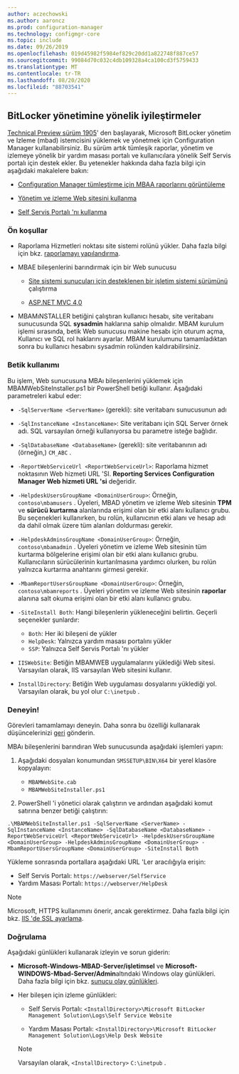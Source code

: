 ```yaml
---
author: aczechowski
ms.author: aaroncz
ms.prod: configuration-manager
ms.technology: configmgr-core
ms.topic: include
ms.date: 09/26/2019
ms.openlocfilehash: 019d45982f5984ef829c20dd1a822748f887ce57
ms.sourcegitcommit: 99084d70c032c4db109328a4ca100cd3f5759433
ms.translationtype: MT
ms.contentlocale: tr-TR
ms.lasthandoff: 08/20/2020
ms.locfileid: "88703541"
---
```

## <a name="improvements-to-bitlocker-management"></a><a name="bkmk_bitlocker"></a> BitLocker yönetimine yönelik iyileştirmeler

<!--3601034-->

[Technical Preview sürüm 1905](../../technical-preview-1905.md#bkmk_bitlocker)' den başlayarak, Microsoft BitLocker yönetim ve Izleme (mbad) istemcisini yüklemek ve yönetmek için Configuration Manager kullanabilirsiniz. Bu sürüm artık tümleşik raporlar, yönetim ve izlemeye yönelik bir yardım masası portalı ve kullanıcılara yönelik Self Servis portalı için destek ekler. Bu yetenekler hakkında daha fazla bilgi için aşağıdaki makalelere bakın:

- [Configuration Manager tümleştirme için MBAA raporlarını görüntüleme](/microsoft-desktop-optimization-pack/mbam-v25/viewing-mbam-25-reports-for-the-configuration-manager-integration-topology)

- [Yönetim ve izleme Web sitesini kullanma](/microsoft-desktop-optimization-pack/mbam-v25/how-to-use-the-administration-and-monitoring-website)

- [Self Servis Portalı 'nı kullanma](/microsoft-desktop-optimization-pack/mbam-v25/how-to-use-the-self-service-portal-to-regain-access-to-a-computer-mbam-25)

### <a name="prerequisites"></a>Ön koşullar

- Raporlama Hizmetleri noktası site sistemi rolünü yükler. Daha fazla bilgi için bkz. [raporlamayı yapılandırma](../../../../servers/manage/configuring-reporting.md).

- MBAE bileşenlerini barındırmak için bir Web sunucusu

  - [Site sistemi sunucuları için desteklenen bir işletim sistemi sürümünü](../../../../plan-design/configs/supported-operating-systems-for-site-system-servers.md) çalıştırma

  - [ASP.NET MVC 4,0](/aspnet/mvc/mvc4)

- MBAMıNSTALLER betiğini çalıştıran kullanıcı hesabı, site veritabanı sunucusunda SQL **sysadmin** haklarına sahip olmalıdır. MBAM kurulum işlemi sırasında, betik Web sunucusu makine hesabı için oturum açma, Kullanıcı ve SQL rol haklarını ayarlar. MBAM kurulumunu tamamladıktan sonra bu kullanıcı hesabını sysadmin rolünden kaldırabilirsiniz.

### <a name="script-usage"></a>Betik kullanımı

Bu işlem, Web sunucusuna MBAı bileşenlerini yüklemek için MBAMWebSiteInstaller.ps1 bir PowerShell betiği kullanır. Aşağıdaki parametreleri kabul eder:

- `-SqlServerName <ServerName>` (gerekli): site veritabanı sunucusunun adı

- `-SqlInstanceName <InstanceName>`: Site veritabanı için SQL Server örnek adı. SQL varsayılan örneği kullanıyorsa bu parametre isteğe bağlıdır.

- `-SqlDatabaseName <DatabaseName>` (gerekli): site veritabanının adı (örneğin,) `CM_ABC` .

- `-ReportWebServiceUrl <ReportWebServiceUrl>`: Raporlama hizmet noktasının Web hizmeti URL 'SI. **Reporting Services Configuration Manager** **Web hizmeti URL 'si** değeridir.

- `-HelpdeskUsersGroupName <DomainUserGroup>`: Örneğin, `contoso\mbamusers` . Üyeleri, MBAD yönetim ve izleme Web sitesinin **TPM** ve **sürücü kurtarma** alanlarında erişimi olan bir etki alanı kullanıcı grubu. Bu seçenekleri kullanırken, bu rolün, kullanıcının etki alanı ve hesap adı da dahil olmak üzere tüm alanları doldurması gerekir.

- `-HelpdeskAdminsGroupName <DomainUserGroup>`: Örneğin, `contoso\mbamadmin` . Üyeleri yönetim ve izleme Web sitesinin tüm kurtarma bölgelerine erişimi olan bir etki alanı kullanıcı grubu. Kullanıcıların sürücülerinin kurtarılmasına yardımcı olurken, bu rolün yalnızca kurtarma anahtarını girmesi gerekir.

- `-MbamReportUsersGroupName <DomainUserGroup>`: Örneğin, `contoso\mbamreports` . Üyeleri yönetim ve izleme Web sitesinin **raporlar** alanına salt okuma erişimi olan bir etki alanı kullanıcı grubu.

- `-SiteInstall Both`: Hangi bileşenlerin yükleneceğini belirtin. Geçerli seçenekler şunlardır:
  - `Both`: Her iki bileşeni de yükler
  - `HelpDesk`: Yalnızca yardım masası portalını yükler
  - `SSP`: Yalnızca Self Servis Portalı 'nı yükler

- `IISWebSite`: Betiğin MBAMWEB uygulamalarını yüklediği Web sitesi. Varsayılan olarak, IIS varsayılan Web sitesini kullanır.

- `InstallDirectory`: Betiğin Web uygulaması dosyalarını yüklediği yol. Varsayılan olarak, bu yol olur `C:\inetpub` .

### <a name="try-it-out"></a>Deneyin!

Görevleri tamamlamayı deneyin. Daha sonra bu özelliği kullanarak düşüncelerinizi [geri](../../../../understand/find-help.md#product-feedback) gönderin.

MBAı bileşenlerini barındıran Web sunucusunda aşağıdaki işlemleri yapın:

1. Aşağıdaki dosyaları konumundan `SMSSETUP\BIN\X64` bir yerel klasöre kopyalayın:

    - `MBAMWebSite.cab`
    - `MBAMWebSiteInstaller.ps1`

1. PowerShell 'i yönetici olarak çalıştırın ve ardından aşağıdaki komut satırına benzer betiği çalıştırın:

  `.\MBAMWebSiteInstaller.ps1 -SqlServerName <ServerName> -SqlInstanceName <InstanceName> -SqlDatabaseName <DatabaseName> -ReportWebServiceUrl <ReportWebServiceUrl> -HelpdeskUsersGroupName <DomainUserGroup> -HelpdeskAdminsGroupName <DomainUserGroup> -MbamReportUsersGroupName <DomainUserGroup> -SiteInstall Both`

Yükleme sonrasında portallara aşağıdaki URL 'Ler aracılığıyla erişin:

- Self Servis Portalı: `https://webserver/SelfService`
- Yardım Masası Portalı: `https://webserver/HelpDesk`

> [!NOTE]
> Microsoft, HTTPS kullanımını önerir, ancak gerektirmez. Daha fazla bilgi için bkz. [IIS 'de SSL ayarlama](/iis/manage/configuring-security/how-to-set-up-ssl-on-iis).

### <a name="verify"></a>Doğrulama

Aşağıdaki günlükleri kullanarak izleyin ve sorun giderin:

- **Microsoft-Windows-MBAD-Server/işletimsel** ve **Microsoft-WINDOWS-Mbad-Server/Admin**altındaki Windows olay günlükleri. Daha fazla bilgi için bkz. [sunucu olay günlükleri](/microsoft-desktop-optimization-pack/mbam-v25/server-event-logs).

- Her bileşen için izleme günlükleri:

  - Self Servis Portalı: `<InstallDirectory>\Microsoft BitLocker Management Solution\Logs\Self Service Website`

  - Yardım Masası Portalı: `<InstallDirectory>\Microsoft BitLocker Management Solution\Logs\Help Desk Website`

  > [!NOTE]
  > Varsayılan olarak, `<InstallDirectory>` `C:\inetpub` .